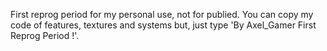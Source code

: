 First reprog period for my personal use, not for publied. You can copy my code of features, textures and systems but, just type 'By Axel_Gamer First Reprog Period !'.
